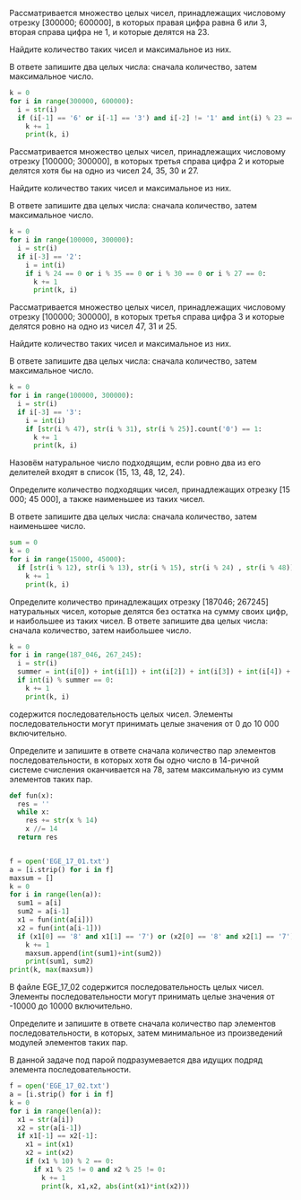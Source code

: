 Рассматривается множество целых чисел, принадлежащих числовому отрезку [300000; 600000], в которых правая цифра равна 6 или 3, вторая справа цифра не 1, и которые делятся на 23.

Найдите количество таких чисел и максимальное из них.

В ответе запишите два целых числа: сначала количество, затем максимальное число.

```python
k = 0
for i in range(300000, 600000):
  i = str(i)
  if (i[-1] == '6' or i[-1] == '3') and i[-2] != '1' and int(i) % 23 == 0:
    k += 1
    print(k, i)
```

Рассматривается множество целых чисел, принадлежащих числовому отрезку [100000; 300000], в которых третья справа цифра 2 и которые делятся хотя бы на одно из чисел 24, 35, 30 и 27.

Найдите количество таких чисел и максимальное из них.

В ответе запишите два целых числа: сначала количество, затем максимальное число.

```python
k = 0
for i in range(100000, 300000):
  i = str(i)
  if i[-3] == '2':
    i = int(i)
    if i % 24 == 0 or i % 35 == 0 or i % 30 == 0 or i % 27 == 0:
      k += 1
      print(k, i)
```

Рассматривается множество целых чисел, принадлежащих числовому отрезку [100000; 300000], в которых третья справа цифра 3 и которые делятся ровно на одно из чисел 47, 31 и 25.

Найдите количество таких чисел и максимальное из них.

В ответе запишите два целых числа: сначала количество, затем максимальное число.

```python
k = 0
for i in range(100000, 300000):
  i = str(i)
  if i[-3] == '3':
    i = int(i)
    if [str(i % 47), str(i % 31), str(i % 25)].count('0') == 1:
      k += 1
      print(k, i)
```

Назовём натуральное число подходящим, если ровно два из его делителей входят в список (15, 13, 48, 12, 24).

Определите количество подходящих чисел, принадлежащих отрезку [15 000; 45 000], а также наименьшее из таких чисел.

В ответе запишите два целых числа: сначала количество, затем наименьшее число.

```python
sum = 0
k = 0
for i in range(15000, 45000):
  if [str(i % 12), str(i % 13), str(i % 15), str(i % 24) , str(i % 48)].count('0') == 2:
    k += 1
    print(k, i)
```

Определите количество принадлежащих отрезку [187046; 267245] натуральных чисел, которые делятся без остатка на сумму своих цифр, и наибольшее из таких чисел.
В ответе запишите два целых числа: сначала количество, затем наибольшее число.

```python
k = 0
for i in range(187_046, 267_245):
  i = str(i)
  summer = int(i[0]) + int(i[1]) + int(i[2]) + int(i[3]) + int(i[4]) + int(i[5])
  if int(i) % summer == 0:
    k += 1
    print(k, i)
```

содержится последовательность целых чисел. Элементы последовательности могут принимать целые значения от 0 до 10 000 включительно.

Определите и запишите в ответе сначала количество пар элементов последовательности, в которых хотя бы одно число в 14-ричной системе счисления оканчивается на 78, затем максимальную из сумм элементов таких пар.

```python
def fun(x):
  res = ''
  while x:
    res += str(x % 14)
    x //= 14
  return res


f = open('EGE_17_01.txt')
a = [i.strip() for i in f]
maxsum = []
k = 0
for i in range(len(a)):
  sum1 = a[i]
  sum2 = a[i-1]
  x1 = fun(int(a[i]))
  x2 = fun(int(a[i-1]))
  if (x1[0] == '8' and x1[1] == '7') or (x2[0] == '8' and x2[1] == '7'):
    k += 1
    maxsum.append(int(sum1)+int(sum2))
    print(sum1, sum2)
print(k, max(maxsum))
```

В файле EGE_17_02 содержится последовательность целых чисел. Элементы последовательности могут принимать целые значения от -10000 до 10000 включительно.

Определите и запишите в ответе сначала количество пар элементов последовательности, в которых, затем минимальное из произведений модулей элементов таких пар.

В данной задаче под парой подразумевается два идущих подряд элемента последовательности.

```python
f = open('EGE_17_02.txt')
a = [i.strip() for i in f]
k = 0
for i in range(len(a)):
  x1 = str(a[i])
  x2 = str(a[i-1])
  if x1[-1] == x2[-1]:
    x1 = int(x1)
    x2 = int(x2)
    if (x1 % 10) % 2 == 0:
      if x1 % 25 != 0 and x2 % 25 != 0:
        k += 1
        print(k, x1,x2, abs(int(x1)*int(x2)))
```

